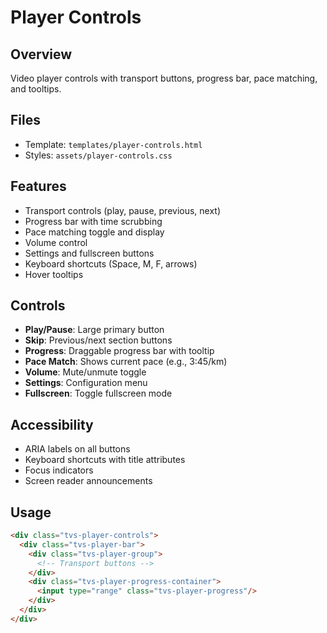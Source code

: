 # Player Controls

## Overview
Video player controls with transport buttons, progress bar, pace matching, and tooltips.

## Files
- Template: `templates/player-controls.html`
- Styles: `assets/player-controls.css`

## Features
- Transport controls (play, pause, previous, next)
- Progress bar with time scrubbing
- Pace matching toggle and display
- Volume control
- Settings and fullscreen buttons
- Keyboard shortcuts (Space, M, F, arrows)
- Hover tooltips

## Controls
- **Play/Pause**: Large primary button
- **Skip**: Previous/next section buttons
- **Progress**: Draggable progress bar with tooltip
- **Pace Match**: Shows current pace (e.g., 3:45/km)
- **Volume**: Mute/unmute toggle
- **Settings**: Configuration menu
- **Fullscreen**: Toggle fullscreen mode

## Accessibility
- ARIA labels on all buttons
- Keyboard shortcuts with title attributes
- Focus indicators
- Screen reader announcements

## Usage
```html
<div class="tvs-player-controls">
  <div class="tvs-player-bar">
    <div class="tvs-player-group">
      <!-- Transport buttons -->
    </div>
    <div class="tvs-player-progress-container">
      <input type="range" class="tvs-player-progress"/>
    </div>
  </div>
</div>
```
